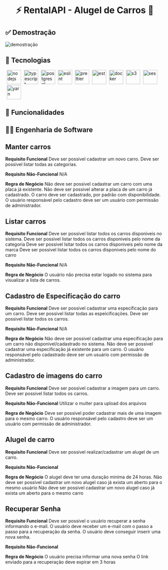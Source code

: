 <h1 align="center">
⚡ RentalAPI - Alugel de Carros 🚗
</h1>

## ✅ Demostração
<img src=".github/github@screen.png" alt="demostração" />

## 🚀 Tecnologias
<p>
<img src="https://cdn.svgporn.com/logos/nodejs-icon.svg" alt="nodejs" width="45" height="45" style="margin-left: 5px;"/>
<img src="https://cdn.svgporn.com/logos/typescript-icon.svg" alt="typescript" width="45" height="45" style="margin-left: 5px;"/>
<img src="https://cdn.svgporn.com/logos/postgresql.svg" alt="postgresql" width="45" height="45" style="margin-left: 5px;"/>
<img src="https://cdn.svgporn.com/logos/eslint.svg" alt="eslint" width="45" height="45" style="margin-left: 5px;"/>
<img src="https://cdn.svgporn.com/logos/prettier.svg" alt="prettier" width="45" height="45" style="margin-left: 5px;"/>
<img src="https://cdn.svgporn.com/logos/jest.svg" alt="jest" width="45" height="45" style="margin-left: 5px;"/>
<img src="https://cdn.svgporn.com/logos/docker-icon.svg" alt="docker" width="45" height="45" style="margin-left: 5px;"/>
<img src="https://cdn.svgporn.com/logos/aws-s3.svg" alt="s3" width="45" height="45" style="margin-left: 5px;"/>
<img src="https://cdn.svgporn.com/logos/aws-ses.svg" alt="ses" width="45" height="45" style="margin-left: 5px;"/>
<img src="https://cdn.svgporn.com/logos/yarn.svg" alt="yarn" width="45" height="45" style="margin-left: 5px;"/>
</p>

## 🎉 Funcionalidades

## 👷‍♂️ Engenharia de Software

## Manter carros

**Requisito Funcional**
Deve ser possivel cadastrar um novo carro.
Deve ser possivel listar todas as categorias.

**Requisito Não-Funcional**
N/A

**Regra de Negócio**
Não deve ser possivel cadastrar um carro com uma placa já existente.
Não deve ser possivel alterar a placa de um carro já cadastrado.
O carro deve ser cadastrado, por padrão com disponibilidade.
O usuário responsável pelo cadastro deve ser um usuário com permissão de administrador.

## Listar carros

**Requisito Funcional**
Deve ser possivel listar todos os carros disponiveis no sistema.
Deve ser possivel listar todos os carros disponiveis pelo nome da categoria
Deve ser possivel lsitar todos os carros disponiveis pelo nome da marca
Deve ser possivel listar todos os carros disponiveis pelo nome do carro

**Requisito Não-Funcional**
N/A

**Regra de Negócio**
O usuário não precisa estar logado no sistema para visualizar a lista de carros.

## Cadastro de Especificação do carro

**Requisito Funcional**
Deve ser possivel cadastrar uma especificação para um carro.
Deve ser possivel listar todas as espeicificações.
Deve ser possivel listar todos os carros.

**Requisito Não-Funcional**
N/A

**Regra de Negócio**
Não deve ser possivel cadastrar uma especificação para um carro não disponivel/cadastrado no sistema.
Não deve ser possivel cadastrar uma especificação já existente para um carro.
O usuário responsável pelo cadastrado deve ser um usuário com permissão de administrador.

## Cadastro de imagens do carro

**Requisito Funcional**
Deve ser possivel cadastrar a imagem para um carro.
Deve ser possivel listar todos os carros.

**Requisito Não-Funcional**
Utilizar o multer para upload dos arquivos

**Regra de Negócio**
Deve ser possivel poder cadastrar mais de uma imagem para o mesmo carro.
O usuário responsável pelo cadastro deve ser um usuário com permissão de administrador.

## Alugel de carro

**Requisito Funcional**
Deve ser possivel realizar/cadastrar um alugel de um carro.

**Requisito Não-Funcional**

**Regra de Negócio**
O alugel deve ter uma duração minima de 24 horas.
Não deve ser possivel cadastrar um novo alugel caso já exista um aberto para o mesmo usuário
Não deve ser possivel cadastrar um novo alugel caso já exista um aberto para o mesmo carro

## Recuperar Senha

**Requisito Funcional**
Deve ser possivel o usuário recuperar a senha informando o e-mail.
O usuário deve receber um e-mail com o passo a passo para a recuperação da senha.
O usuário deve conseguir inserir uma nova senha.

**Requisito Não-Funcional**

**Regra de Negócio**
O usuário precisa informar uma nova senha
O link enviado para a recuperação deve expirar em 3 horas
